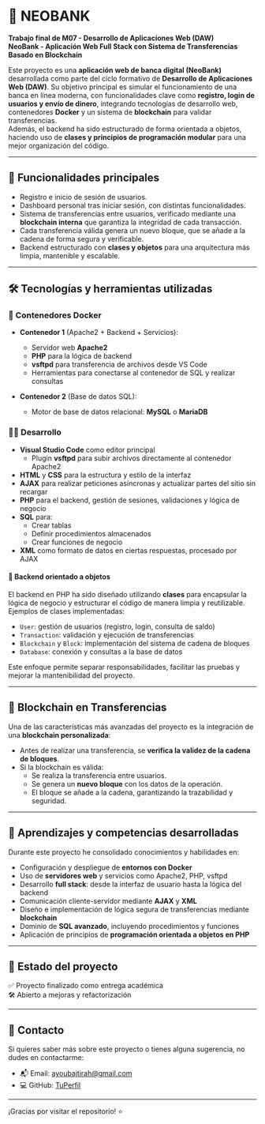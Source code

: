 # 🏦 NEOBANK

**Trabajo final de M07 - Desarrollo de Aplicaciones Web (DAW)**  
**NeoBank - Aplicación Web Full Stack con Sistema de Transferencias Basado en Blockchain**

Este proyecto es una **aplicación web de banca digital (NeoBank)** desarrollada como parte del ciclo formativo de **Desarrollo de Aplicaciones Web (DAW)**. Su objetivo principal es simular el funcionamiento de una banca en línea moderna, con funcionalidades clave como **registro, login de usuarios y envío de dinero**, integrando tecnologías de desarrollo web, contenedores **Docker** y un sistema de **blockchain** para validar transferencias.  
Además, el backend ha sido estructurado de forma orientada a objetos, haciendo uso de **clases y principios de programación modular** para una mejor organización del código.

---

## 🚀 Funcionalidades principales

- Registro e inicio de sesión de usuarios.
- Dashboard personal tras iniciar sesión, con distintas funcionalidades.
- Sistema de transferencias entre usuarios, verificado mediante una **blockchain interna** que garantiza la integridad de cada transacción.
- Cada transferencia válida genera un nuevo bloque, que se añade a la cadena de forma segura y verificable.
- Backend estructurado con **clases y objetos** para una arquitectura más limpia, mantenible y escalable.

---

## 🛠️ Tecnologías y herramientas utilizadas

### 🐳 Contenedores Docker

- **Contenedor 1** (Apache2 + Backend + Servicios):
  - Servidor web **Apache2**
  - **PHP** para la lógica de backend
  - **vsftpd** para transferencia de archivos desde VS Code
  - Herramientas para conectarse al contenedor de SQL y realizar consultas

- **Contenedor 2** (Base de datos SQL):
  - Motor de base de datos relacional: **MySQL** o **MariaDB**

### 🧑‍💻 Desarrollo

- **Visual Studio Code** como editor principal
  - Plugin **vsftpd** para subir archivos directamente al contenedor Apache2
- **HTML** y **CSS** para la estructura y estilo de la interfaz
- **AJAX** para realizar peticiones asíncronas y actualizar partes del sitio sin recargar
- **PHP** para el backend, gestión de sesiones, validaciones y lógica de negocio
- **SQL** para:
  - Crear tablas
  - Definir procedimientos almacenados
  - Crear funciones de negocio
- **XML** como formato de datos en ciertas respuestas, procesado por AJAX

#### 🧱 Backend orientado a objetos

El backend en PHP ha sido diseñado utilizando **clases** para encapsular la lógica de negocio y estructurar el código de manera limpia y reutilizable.  
Ejemplos de clases implementadas:

- `User`: gestión de usuarios (registro, login, consulta de saldo)
- `Transaction`: validación y ejecución de transferencias
- `Blockchain` y `Block`: implementación del sistema de cadena de bloques
- `Database`: conexión y consultas a la base de datos

Este enfoque permite separar responsabilidades, facilitar las pruebas y mejorar la mantenibilidad del proyecto.

---

## 🔐 Blockchain en Transferencias

Una de las características más avanzadas del proyecto es la integración de una **blockchain personalizada**:

- Antes de realizar una transferencia, se **verifica la validez de la cadena de bloques**.
- Si la blockchain es válida:
  - Se realiza la transferencia entre usuarios.
  - Se genera un **nuevo bloque** con los datos de la operación.
  - El bloque se añade a la cadena, garantizando la trazabilidad y seguridad.

---

## 🧪 Aprendizajes y competencias desarrolladas

Durante este proyecto he consolidado conocimientos y habilidades en:

- Configuración y despliegue de **entornos con Docker**
- Uso de **servidores web** y servicios como Apache2, PHP, vsftpd
- Desarrollo **full stack**: desde la interfaz de usuario hasta la lógica del backend
- Comunicación cliente-servidor mediante **AJAX** y **XML**
- Diseño e implementación de lógica segura de transferencias mediante **blockchain**
- Dominio de **SQL avanzado**, incluyendo procedimientos y funciones
- Aplicación de principios de **programación orientada a objetos en PHP**

---

## 🔗 Estado del proyecto

✅ Proyecto finalizado como entrega académica  
🛠️ Abierto a mejoras y refactorización

---

## 📧 Contacto

Si quieres saber más sobre este proyecto o tienes alguna sugerencia, no dudes en contactarme:

- 📬 Email: [ayoubajtirah@gmail.com](mailto:ayoubajtirah@gmail.com)
- 💻 GitHub: [TuPerfil](https://github.com/Ayoubdeta)

---

¡Gracias por visitar el repositorio! ⭐
